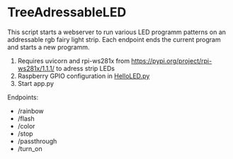 # TreeAdressableLED
This script starts a webserver to run various LED programm patterns on an addressable rgb fairy light strip. Each endpoint ends the current program and starts a new programm.
1. Requires uvicorn and rpi-ws281x from https://pypi.org/project/rpi-ws281x/1.1.1/ to adress strip LEDs
2. Raspberry GPIO configuration in [HelloLED.py](https://github.com/TimKond/TreeAdressableLED/blob/main/HelloLED.py)
3. Start app.py

Endpoints:
  - /rainbow
  - /flash
  - /color
  - /stop
  - /passthrough
  - /turn_on
